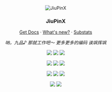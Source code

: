 <div align="center">
  <img src="https://avatars.githubusercontent.com/u/91058132?v=4" alt="JiuPinX" />
  <h3>JiuPinX</h3>
  <p><a href="https://developer.mozilla.org/">Get Docs</a> · <a href="mailto:jiupinx@outlook.com">What's new?</a> · <a href="https://jiupinx.github.io/">Substats</a></p>
  <p><em>呐，九品♪ 那就工作吧～ 更多更多的编码 诶飒挥飒</em></p>

[![](https://img.shields.io/badge/-Rust-000000?style=flat-square&logo=rust&logoColor=white)](https://www.rust-lang.org/)
[![](https://img.shields.io/badge/-Iced-000000?style=flat-square&logo=iced&logoColor=white)](https://iced.rs/)
[![](https://img.shields.io/badge/-mdBook-000000?style=flat-square&logo=mdbook&logoColor=white)](https://rust-lang.github.io/mdBook/)

[![](https://img.shields.io/badge/Firefox-113.0beta-E02950?style=flat-square&logo=firefox&logoColor=ffffff)](https://www.firefox.com)
[![](https://img.shields.io/badge/OS-Manjaro-37c860?style=flat-square&logo=manjaro&logoColor=ffffff)](https://manjaro.org/)
[![](https://img.shields.io/badge/Windows-11-0290EE?style=flat-square&logo=windows11&logoColor=ffffff)](https://www.microsoft.com/windows/get-windows-11)

[![](https://img.shields.io/badge/-Visual%20Studio%20Pulsar-662d91?style=flat-square&logo=atom&logoColor=white)](https://pulsar-edit.dev/)
[![](https://img.shields.io/badge/-Terminal-4D4D4D?style=flat-square&logo=windowsterminal&logoColor=white)](https://www.thunderbird.net/)
[![](https://img.shields.io/badge/-Git-F05032?style=flat-square&logo=git&logoColor=white)](https://git-scm.com/)

[![](https://img.shields.io/badge/-TypeScript-3178c6?style=flat-square&logo=typescript&logoColor=white)](https://www.typescriptlang.org/)
[![](https://img.shields.io/badge/-Webassembly-654ff0?style=flat-square&logo=webassembly&logoColor=white)](https://webassembly.org/)
</div>
